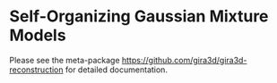 # Self-Organizing Gaussian Mixture Models

Please see the meta-package https://github.com/gira3d/gira3d-reconstruction for detailed documentation.
